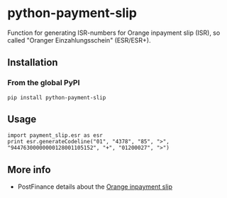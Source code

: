 # python-payment-slip

Function for generating ISR-numbers for Orange inpayment slip (ISR), so called "Oranger Einzahlungsschein" (ESR/ESR+).

 
## Installation 

### From the global PyPI

	pip install python-payment-slip

## Usage

	import payment_slip.esr as esr
	print esr.generateCodeline("01", "4378", "85", ">", "94476300000000128001105152", "+", "01200027", ">")
	
	
## More info

* PostFinance details about the [Orange inpayment slip](https://www.postfinance.ch/en/biz/prod/pay/debsolution/inpayref/detail.html) 
